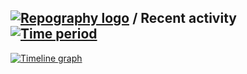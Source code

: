 
## [![Repography logo](https://images.repography.com/logo.svg)](https://repography.com) / Recent activity [![Time period](https://images.repography.com/27248615/Sikholly/MyCloundMusic/recent-activity/67f79ede537aec1d0a079030292cdd2f_badge.svg)](https://repography.com)
[![Timeline graph](https://images.repography.com/27248615/Sikholly/MyCloundMusic/recent-activity/67f79ede537aec1d0a079030292cdd2f_timeline.svg)](https://github.com/Sikholly/MyCloundMusic/commits)

